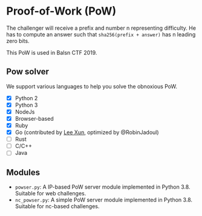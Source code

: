 # Proof-of-Work (PoW)

The challenger will receive a prefix and number n representing difficulty. He has to compute an answer such that `sha256(prefix + answer)` has n leading zero bits.

This PoW is used in Balsn CTF 2019.

## Pow solver 

We support various languages to help you solve the obnoxious PoW.

- [X] Python 2
- [X] Python 3
- [X] NodeJs
- [X] Browser-based
- [X] Ruby
- [X] Go (contributed by [Lee Xun](https://github.com/LeeXun), optimized by @RobinJadoul)
- [ ] Rust
- [ ] C/C++
- [ ] Java

## Modules

- `powser.py`: A IP-based PoW server module implemented in Python 3.8. Suitable for web challenges.
- `nc_powser.py`: A simple PoW server module implemented in Python 3.8. Suitable for nc-based challenges.
